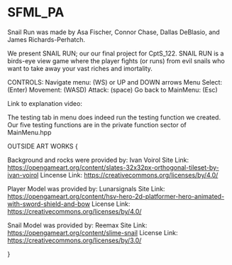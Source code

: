 # SFML_PA

Snail Run was made by Asa Fischer, Connor Chase, Dallas DeBlasio, and James Richards-Perhatch. 

We present SNAIL RUN; our our final project for CptS_122. 
SNAIL RUN is a birds-eye view game where the player fights (or runs) from evil snails who want to take away your vast riches and imortality.

CONTROLS: 
Navigate menu: (WS) or UP and DOWN arrows
Menu Select: (Enter)
Movement: (WASD) 
Attack: (space)
Go back to MainMenu: (Esc)

Link to explanation video:

The testing tab in menu does indeed run the testing function we created.
Our five testing functions are in the private function sector of MainMenu.hpp

OUTSIDE ART WORKS
{

Background and rocks were provided by:
Ivan Voirol
Site Link: https://opengameart.org/content/slates-32x32px-orthogonal-tileset-by-ivan-voirol
Lincense Link: https://creativecommons.org/licenses/by/4.0/

Player Model was provided by:
Lunarsignals
Site Link: https://opengameart.org/content/hsv-hero-2d-platformer-hero-animated-with-sword-shield-and-bow
License Link: https://creativecommons.org/licenses/by/4.0/

Snail Model was provided by:
Reemax
Site Link: https://opengameart.org/content/slime-snail
License Link: https://creativecommons.org/licenses/by/3.0/

}
